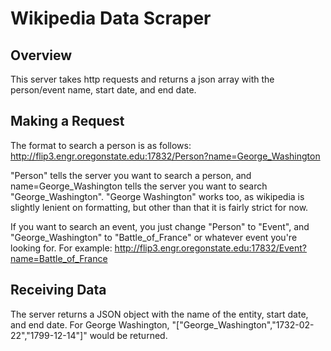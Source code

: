 # Wikipedia Data Scraper

## Overview
This server takes http requests and returns a json array with the person/event name, start date, and end date.

## Making a Request
The format to search a person is as follows: http://flip3.engr.oregonstate.edu:17832/Person?name=George_Washington

"Person" tells the server you want to search a person, and name=George_Washington tells the server you want to search "George_Washington".
"George Washington" works too, as wikipedia is slightly lenient on formatting, but other than that it is fairly strict for now.

If you want to search an event, you just change "Person" to "Event", and "George_Washington" to "Battle_of_France" or whatever event you're looking for.
For example: http://flip3.engr.oregonstate.edu:17832/Event?name=Battle_of_France

## Receiving Data
The server returns a JSON object with the name of the entity, start date, and end date. For George Washington, "[\"George_Washington\",\"1732-02-22\",\"1799-12-14\"]" would be returned.
